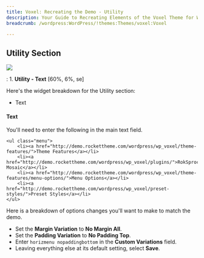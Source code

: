 ```yaml
---
title: Voxel: Recreating the Demo - Utility
description: Your Guide to Recreating Elements of the Voxel Theme for WordPress
breadcrumb: /wordpress:WordPress/!themes:Themes/voxel:Voxel

---
```


Utility Section
-----
![][demo4]

:   1. **Utility - Text** [60%, 6%, se]

Here's the widget breakdown for the Utility section:

* Text

#### Text
You'll need to enter the following in the main text field.

~~~
<ul class="menu">
	<li><a href="http://demo.rockettheme.com/wordpress/wp_voxel/theme-features/">Theme Features</a></li>
	<li><a href="http://demo.rockettheme.com/wordpress/wp_voxel/plugins/">RokSprocket Mosaic</a></li>
	<li><a href="http://demo.rockettheme.com/wordpress/wp_voxel/theme-features/menu-options/">Menu Options</a></li>
	<li><a href="http://demo.rockettheme.com/wordpress/wp_voxel/preset-styles/">Preset Styles</a></li>
</ul>
~~~

Here is a breakdown of options changes you'll want to make to match the demo.

* Set the **Margin Variation** to **No Margin All**.
* Set the **Padding Variation** to **No Padding Top**.
* Enter `horizmenu nopaddingbottom` in the **Custom Variations** field.
* Leaving everything else at its default setting, select **Save**.

[demo4]: assets/demo_1.jpeg